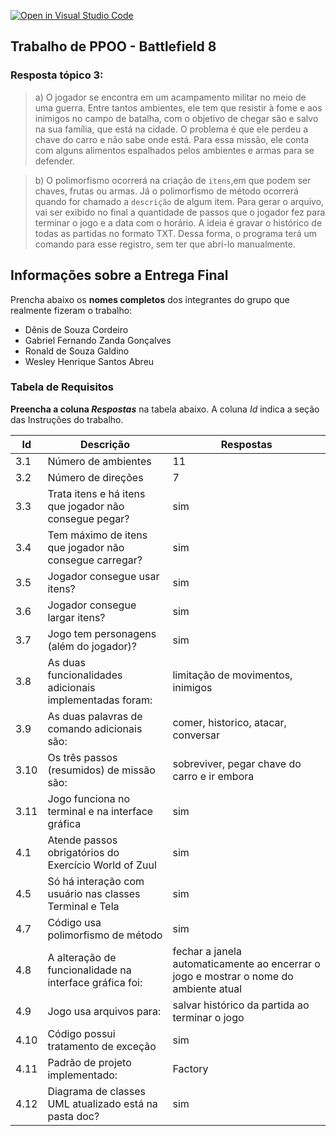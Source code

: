 [![Open in Visual Studio Code](https://classroom.github.com/assets/open-in-vscode-c66648af7eb3fe8bc4f294546bfd86ef473780cde1dea487d3c4ff354943c9ae.svg)](https://classroom.github.com/online_ide?assignment_repo_id=8183767&assignment_repo_type=AssignmentRepo)
## Trabalho de PPOO - Battlefield 8

### Resposta tópico 3:

> a)  O jogador se encontra em um acampamento militar no meio de uma guerra. Entre tantos ambientes, ele tem que resistir à fome e aos inimigos no campo de batalha, com o objetivo de chegar são e salvo na sua família, que está na cidade. O problema é que ele perdeu a chave do carro e não sabe onde está. Para essa missão, ele conta com alguns alimentos espalhados pelos ambientes e armas para se defender.

> b) O polimorfismo ocorrerá na criação de `itens`,em que podem ser chaves, frutas ou armas. Já o polimorfismo de método ocorrerá quando for chamado a `descrição` de algum item.
Para gerar o arquivo, vai ser exibido no final a quantidade de passos que o jogador fez para terminar o jogo e a data com o horário. A ideia é gravar o histórico de todas as partidas no formato TXT. Dessa forma, o programa terá um comando para esse registro, sem ter que abri-lo manualmente.

## Informações sobre a Entrega Final

Prencha abaixo os **nomes completos** dos integrantes do grupo que realmente fizeram o trabalho:

- Dênis de Souza Cordeiro
- Gabriel Fernando Zanda Gonçalves
- Ronald de Souza Galdino
- Wesley Henrique Santos Abreu

### Tabela de Requisitos

**Preencha a coluna _Respostas_** na tabela abaixo.
A coluna _Id_ indica a seção das Instruções do trabalho.


|  Id |  Descrição                                              | Respostas    | 
|-----|---------------------------------------------------------|--------------|
| 3.1 | Número de ambientes                                     | 11           |
| 3.2 | Número de direções                                      | 7            |
| 3.3 | Trata itens e há itens que jogador não consegue pegar?  | sim          |
| 3.4 | Tem máximo de itens que jogador não consegue carregar?  | sim          |
| 3.5 | Jogador consegue usar itens?                            | sim          |
| 3.6 | Jogador consegue largar itens?                          | sim          |
| 3.7 | Jogo tem personagens (além do jogador)?                 | sim          |
| 3.8 | As duas funcionalidades adicionais implementadas foram: | limitação de movimentos, inimigos |
| 3.9 | As duas palavras de comando adicionais são:             | comer, historico, atacar, conversar  |
| 3.10| Os três passos (resumidos) de missão são:               | sobreviver, pegar chave do carro e ir embora  |
| 3.11| Jogo funciona no terminal e na interface gráfica        | sim          |
| 4.1 | Atende passos obrigatórios do Exercício World of Zuul   | sim          |
| 4.5 | Só há interação com usuário nas classes Terminal e Tela | sim          |
| 4.7 | Código usa polimorfismo de método                       | sim          |
| 4.8 | A alteração de funcionalidade na interface gráfica foi: | fechar a janela automaticamente ao encerrar o jogo e mostrar o nome do ambiente atual |
| 4.9 | Jogo usa arquivos para:                                 | salvar histórico da partida ao terminar o jogo |
| 4.10| Código possui tratamento de exceção                     | sim          |
| 4.11| Padrão de projeto implementado:                         | Factory      |
| 4.12| Diagrama de classes UML atualizado está na pasta doc?   | sim          |
